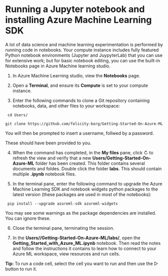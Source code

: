 # Running a Jupyter notebook and installing Azure Machine Learning SDK

A lot of data science and machine learning experimentation is performed by running code in notebooks. Your compute instance includes fully featured Python notebook environments (Jupyter and JuypyterLab) that you can use for extensive work; but for basic notebook editing, you can use the built-in Notebooks page in Azure Machine learning studio.

1. In Azure Machine Learning studio, view the **Notebooks** page.

2. Open a **Terminal**, and ensure its **Compute** is set to your compute instance.

3. Enter the following commands to clone a Git repository containing notebooks, data, and other files to your workspace:

` cd Users/`

 `git clone https://github.com/felicity-borg/Getting-Started-On-Azure-ML`
 
You will then be prompted to insert a username, follwed by a password. 

These should have been provided to you. 
 
 4. When the command has completed, in the **My files** pane, click ↻ to refresh the view and verify that a new **Users/Getting-Started-On-Azure-ML** folder has been created. This folder contains several documents and foldes. Double click the folder **labs**. This should contain multiple **.ipynb** notebook files.
 
 5. In the terminal pane, enter the following command to upgrade the Azure Machine Learning SDK and notebook widgets python packages to the latest version (these packages are used in most of the notebooks):
 
 ` pip install --upgrade azureml-sdk azureml-widgets`
 
 You may see some warnings as the package dependencies are installed. You can ignore these.
 
 6. Close the terminal pane, terminating the session.
 
 7. In the **Users//Getting-Started-On-Azure-ML/labs/**, open the **Getting_Started_with_Azure_ML.ipynb** notebook. Then read the notes and follow the instructions it contains to learn how to connect to your Azure ML workspace, view resources and run cells. 
 
 **Tip:** To run a code cell, select the cell you want to run and then use the ▷ button to run it.

